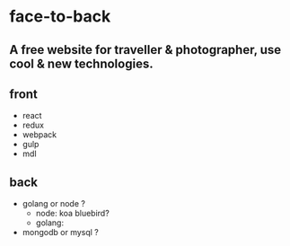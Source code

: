 # face-to-back
## A free website for traveller &amp; photographer, use cool &amp; new technologies.

## front
+ react
+ redux
+ webpack
+ gulp
+ mdl

## back
+ golang or node ?
  - node: koa bluebird?
  - golang: 
+ mongodb or mysql ?
